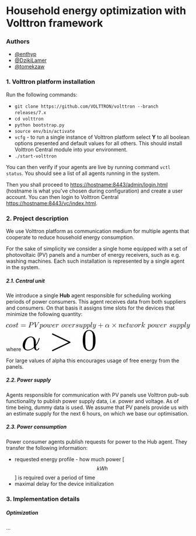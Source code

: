 # Household energy optimization with Volttron framework

### Authors
* [@enthyp](https://github.com/enthyp)
* [@DzikiLamer](https://github.com/DzikiLamer)
* [@tomekzaw](https://github.com/tomekzaw)

### 1. Volttron platform installation
Run the following commands:
 * `git clone https://github.com/VOLTTRON/volttron --branch releases/7.x`
 * `cd volttron`
 * `python bootstrap.py`
 * `source env/bin/activate`
 * `vcfg` - to run a single instance of Volttron platform select **Y** to all boolean options presented and default values for all others. This should install Volttron Central module into your environment.
 * `./start-volttron`

You can then verify if your agents are live by running command `vctl status`. You should see a list of all agents running in the system. 

Then you shall proceed to [https://hostname:8443/admin/login.html](https://hostname:8443/admin/login.html) (hostname is what you've chosen during configuration) and create a user account. You can then login to Volttron Central [https://hostname:8443/vc/index.html](https://hostname:8443/vc/index.html).

### 2. Project description
We use Volttron platform as communication medium for multiple agents that cooperate to reduce household energy consumption. 

For the sake of simplicity we consider a single home equipped with a set of photovoltaic (PV) panels and a number of energy receivers, such as e.g. washing machines. Each such installation is represented by a single agent in the system. 

##### 2.1. Central unit
We introduce a single **Hub** agent responsible for scheduling working periods of power consumers. This agent receives data from both suppliers and consumers. On that basis it assigns time slots for the devices that minimize the following quantity:

![](eq1.png)
where 
![](eq2.png)

For large values of alpha this encourages usage of free energy from the panels.

##### 2.2. Power supply
Agents responsible for communication with PV panels use Volttron pub-sub functionality to publish power supply data, i.e. power and voltage. As of time being, dummy data is used. We assume that PV panels provide us with an estimate supply for the next 6 hours, on which we base our optimisation.

##### 2.3. Power consumption
Power consumer agents publish requests for power to the Hub agent. They transfer the following information:
 * requested energy profile - how much power [$$kWh$$] is required over a period of time 
 * maximal delay for the device initialization

### 3. Implementation details
##### Optimization
...

